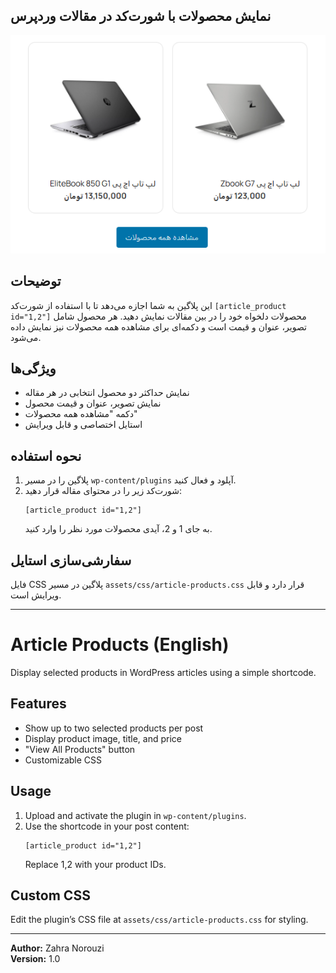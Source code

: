  ## نمایش محصولات با شورت‌کد در مقالات وردپرس

<p align="center">
  <img src="assets/images/1.png" alt="نمایش پلاگین" />
</p>

## توضیحات
این پلاگین به شما اجازه می‌دهد تا با استفاده از شورت‌کد `[article_product id="1,2"]` محصولات دلخواه خود را در بین مقالات نمایش دهید. هر محصول شامل تصویر، عنوان و قیمت است و دکمه‌ای برای مشاهده همه محصولات نیز نمایش داده می‌شود.

## ویژگی‌ها
- نمایش حداکثر دو محصول انتخابی در هر مقاله
- نمایش تصویر، عنوان و قیمت محصول
- دکمه "مشاهده همه محصولات"
- استایل اختصاصی و قابل ویرایش

## نحوه استفاده

1. پلاگین را در مسیر `wp-content/plugins` آپلود و فعال کنید.
2. شورت‌کد زیر را در محتوای مقاله قرار دهید:
   ```
   [article_product id="1,2"]
   ```
   به جای 1 و 2، آیدی محصولات مورد نظر را وارد کنید.

## سفارشی‌سازی استایل
فایل CSS پلاگین در مسیر `assets/css/article-products.css` قرار دارد و قابل ویرایش است.

---

# Article Products (English)

Display selected products in WordPress articles using a simple shortcode.

## Features
- Show up to two selected products per post
- Display product image, title, and price
- "View All Products" button
- Customizable CSS

## Usage

1. Upload and activate the plugin in `wp-content/plugins`.
2. Use the shortcode in your post content:
   ```
   [article_product id="1,2"]
   ```
   Replace 1,2 with your product IDs.

## Custom CSS
Edit the plugin’s CSS file at `assets/css/article-products.css` for styling.

---

**Author:** Zahra Norouzi  
**Version:** 1.0



